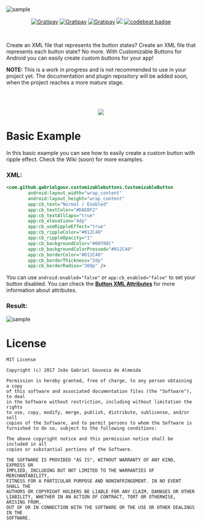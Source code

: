 ![sample](https://i.imgur.com/OJ2qtWT.png)

<p align="center">
  
  <a href="https://android-arsenal.com/api?level=14">
    <img src="https://img.shields.io/badge/API-14%2B-brightgreen.svg?style=flat" alt="Gratipay"></a>
  
  <a href="https://travis-ci.org/GabrielGouv/Android-Customizable-Buttons">
    <img src="https://travis-ci.org/GabrielGouv/Android-Customizable-Buttons.svg?branch=master" alt="Gratipay"></a>
  
  <a href="https://opensource.org/licenses/MIT">
    <img src="https://img.shields.io/badge/License-MIT-yellow.svg" alt="Gratipay"></a>
  
  <a href="https://www.codacy.com/app/GabrielGouv/Android-Customizable-Buttons?utm_source=github.com&amp;utm_medium=referral&amp;utm_content=GabrielGouv/Android-Customizable-Buttons&amp;utm_campaign=Badge_Grade">
  <img src="https://api.codacy.com/project/badge/Grade/20a52dd334204b64a361d313435e5a1c"/></a>
  
  <a href="https://codebeat.co/projects/github-com-gabrielgouv-android-customizable-buttons-master">
    <img alt="codebeat badge" src="https://codebeat.co/badges/2cb80feb-4021-44b1-9996-2497919e3664" /></a>
  
 </p>

<br>

Create an XML file that represents the button states? Create an XML file that represents each button state? No more. With Customizable Buttons for Android you can easily create custom buttons for your app!

**NOTE:** This is a work in progress and is not recommended to use in your project yet. The documentation and plugin repository will be added soon, when the project reaches a more mature stage.

<br><br>
<p align="center">
  <img src="https://i.imgur.com/Ypw9tGn.gif">
</p>

# Basic Example

In this basic example you can see how to easily create a custom button with ripple effect. Check the Wiki (soon) for more examples.

### XML:
```XML
<com.github.gabrielgouv.customizablebuttons.CustomizableButton
        android:layout_width="wrap_content"
        android:layout_height="wrap_content"
        app:cb_text="Normal / Enabled"
        app:cb_textColor="#DAEBF2"
        app:cb_textAllCaps="true"
        app:cb_elevation="4dp"
        app:cb_useRippleEffect="true"
        app:cb_rippleColor="#012C40"
        app:cb_rippleOpacity="1"
        app:cb_backgroundColor="#00708C"
        app:cb_backgroundColorPressed="#012C40"
        app:cb_borderColor="#012C40"
        app:cb_borderThickness="2dp"
        app:cb_borderRadius="30dp" />
```

You can use `android:enabled="false"` or `app:cb_enabled="false"` to set your button disabled. You can check the [**Button XML Attributes**](https://github.com/GabrielGouv/Android-Customizable-Buttons/wiki/Button-XML-Attributes) for more information about attributes.

### Result:
![sample](https://i.imgur.com/AgpE30d.gif)

# License

```
MIT License

Copyright (c) 2017 João Gabriel Gouveia de Almeida

Permission is hereby granted, free of charge, to any person obtaining a copy
of this software and associated documentation files (the "Software"), to deal
in the Software without restriction, including without limitation the rights
to use, copy, modify, merge, publish, distribute, sublicense, and/or sell
copies of the Software, and to permit persons to whom the Software is
furnished to do so, subject to the following conditions:

The above copyright notice and this permission notice shall be included in all
copies or substantial portions of the Software.

THE SOFTWARE IS PROVIDED "AS IS", WITHOUT WARRANTY OF ANY KIND, EXPRESS OR
IMPLIED, INCLUDING BUT NOT LIMITED TO THE WARRANTIES OF MERCHANTABILITY,
FITNESS FOR A PARTICULAR PURPOSE AND NONINFRINGEMENT. IN NO EVENT SHALL THE
AUTHORS OR COPYRIGHT HOLDERS BE LIABLE FOR ANY CLAIM, DAMAGES OR OTHER
LIABILITY, WHETHER IN AN ACTION OF CONTRACT, TORT OR OTHERWISE, ARISING FROM,
OUT OF OR IN CONNECTION WITH THE SOFTWARE OR THE USE OR OTHER DEALINGS IN THE
SOFTWARE.
```

